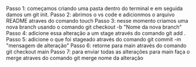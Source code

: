 Passo 1: começamos criando uma pasta dentro do terminal e em seguida damos um git init.
Passo 2: abrimos o vs code e adicionmos o arquivo README atraves do comando touch 
Passo 3: nesse momento criamos uma nova branch usando o comando git checkout -b "Nome da nova branch"
Passo 4: adicione essa alteração a um stage através do comando git add .
Passo 5: adicione o que foi stageado através do comando git commit -m "mensagem de alteração"
Passo 6: retorne para main através do comando git checkout main
Passo 7: para enviar todas as alterações para main faça o merge atraves do comando git merge nome da alteração